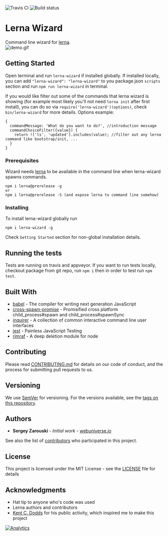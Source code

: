 ![Travis CI](https://travis-ci.org/szarouski/lerna-wizard.svg?branch=master)
![Build status](https://ci.appveyor.com/api/projects/status/9w1fl2s3vu6x06nn/branch/master?svg=true)

# Lerna Wizard

Command line wizard for [lerna](https://github.com/lerna/lerna).  
![demo.gif](https://github.com/szarouski/lerna-wizard/blob/master/demo.gif)

## Getting Started

Open terminal and run `lerna-wizard` if installed globally. If installed locally, you can add `"lerna-wizard": "lerna-wizard"` to you package.json `scripts` section and run `npm run lerna-wizard` in terminal.

If you would like filter out some of the commands that lerna wizard is showing (for example most likely you'll not need `lerna init` after first install), you can do so via `require('lerna-wizard')(options)`, check `bin/lerna-wizard` for more details. Options example:
```  
{
  commandMessage: 'What do you want to do?', //introduction message
  commandChoiceFilter({value}) {
    return !['ls', 'updated'].includes(value); //filter out any lerna command like bootstrap/init, ...
  }
}
```

### Prerequisites

Wizard needs [lerna](https://github.com/lerna/lerna) to be available in the command line when lerna-wizard spawns commands.

```
npm i lerna@prerelease -g
or
npm i lerna@prerelease -S (and expose lerna to command line somehow)
```

### Installing

To install lerna-wizard globally run

```
npm i lerna-wizard -g
```

Check `Getting Started` section for non-global installation details.

## Running the tests

Tests are running on travis and appveyor. If you want to run tests locally, checkout package from git repo, run `npm i` then in order to test run `npm test`.

## Built With

* [babel](https://babeljs.io/) - The compiler for writing next generation JavaScript
* [cross-spawn-promise](https://github.com/zentrick/cross-spawn-promise) - Promisified cross platform child_process#spawn and child_process#spawnSync
* [inquirer](https://github.com/SBoudrias/Inquirer.js/) - A collection of common interactive command line user interfaces
* [jest](https://facebook.github.io/jest/) - Painless JavaScript Testing
* [rimraf](https://github.com/isaacs/rimraf) - A deep deletion module for node

## Contributing

Please read [CONTRIBUTING.md](https://gist.github.com/szarouski/91edf9cb92a2de1fab05b3e53dd1efc5) for details on our code of conduct, and the process for submitting pull requests to us.

## Versioning

We use [SemVer](http://semver.org/) for versioning. For the versions available, see the [tags on this repository](https://github.com/szarouski/lerna-wizard/tags). 

## Authors

* **Sergey Zarouski** - *Initial work* - [webuniverse.io](http://webuniverse.io)

See also the list of [contributors](https://github.com/szarouski/lerna-wizard/contributors) who participated in this project.

## License

This project is licensed under the MIT License - see the [LICENSE](https://github.com/szarouski/lerna-wizard/blob/master/LICENSE) file for details

## Acknowledgments

* Hat tip to anyone who's code was used
* Lerna authors and contributors
* [Kent C. Dodds](https://kentcdodds.com/) for his public activity, which inspired me to make this project

[![Analytics](https://ga-beacon.appspot.com/UA-61501696-1/szarouski/lerna-wizard/README)](https://github.com/igrigorik/ga-beacon)
